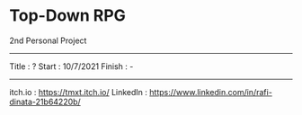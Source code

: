 # Top-Down RPG
2nd Personal Project

--------------------------------------------------------------

Title  : ?
Start  : 10/7/2021
Finish : -

--------------------------------------------------------------

itch.io  : https://tmxt.itch.io/
LinkedIn : https://www.linkedin.com/in/rafi-dinata-21b64220b/
